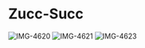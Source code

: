 # Zucc-Succ








![IMG-4620](https://user-images.githubusercontent.com/71614719/98267154-af127800-1f50-11eb-8a80-7bf05c388f42.PNG)
![IMG-4621](https://user-images.githubusercontent.com/71614719/98267156-b043a500-1f50-11eb-9a23-4ea8271b4890.PNG)
![IMG-4623](https://user-images.githubusercontent.com/71614719/98267165-b174d200-1f50-11eb-8b19-116f8d145a43.PNG)
